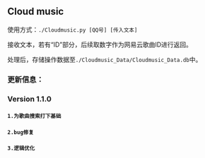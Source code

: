 ## Cloud music

使用方式：`./Cloudmusic.py [QQ号] [传入文本]`

接收文本，若有“ID”部分，后续取数字作为网易云歌曲ID进行返回。

处理后，存储操作数据至`./Cloudmusic_Data/Cloudmusic_Data.db`中。

### 更新信息：
### Version 1.1.0
#### `1.为歌曲搜索打下基础`
#### `2.bug修复`
#### `3.逻辑优化`
